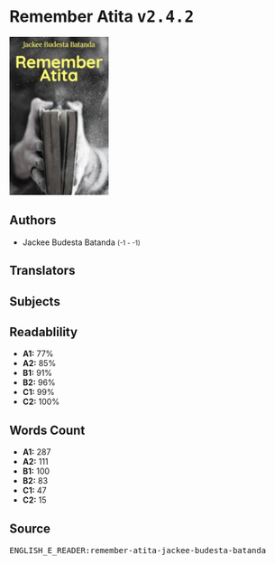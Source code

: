 # Remember Atita <kbd>v2.4.2</kbd>

![](./cover.medium.jpg "")

## Authors


 - Jackee Budesta Batanda <small>(-1 - -1)</small>

## Translators



## Subjects



## Readablility


 - **A1:** 77%
 - **A2:** 85%
 - **B1:** 91%
 - **B2:** 96%
 - **C1:** 99%
 - **C2:** 100%

## Words Count


 - **A1:** 287
 - **A2:** 111
 - **B1:** 100
 - **B2:** 83
 - **C1:** 47
 - **C2:** 15

## Source


<kbd>ENGLISH_E_READER:remember-atita-jackee-budesta-batanda</kbd>
